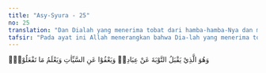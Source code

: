 ```yaml
---
title: "Asy-Syura - 25"
no: 25
translation: "Dan Dialah yang menerima tobat dari hamba-hamba-Nya dan memaafkan kesalahan-kesalahan dan mengetahui apa yang kamu kerjakan,"
tafsir: "Pada ayat ini Allah menerangkan bahwa Dia-lah yang menerima tobat hamba-Nya, memaafkan perbuatan dosa dan kejahatan. Sayyidina 'Ali pernah ditanya tentang tobat. Beliau menjawab, \"Tobat itu ada enam syarat.\"\n\n1. Menyesali perbuatan maksiat yang telah dikerjakan pada masa yang lalu.\n\n2. Mengerjakan ibadah wajib yang telah ditinggalkan.\n\n3. Mengembalikan hak orang yang telah diambilnya secara zalim.\n\n4. Memaksakan diri merasakan pahitnya ketaatan sebagaimana dia merasakan manisnya maksiat.\n\n5. Menundukkan hawa nafsunya dalam ketaatan sebagaimana ia telah memanjakannya dengan berbuat kemaksiatan.\n\n6. Menangis sebagai ganti gelak tawa yang pernah dilakukannya.\n\nAyat ini ditutup dengan penjelasan bahwa Allah itu Maha Mengampuni segala dosa dan mengetahui segala apa yang dikerjakan hamba-Nya baik berupa kebaikan maupun berupa kejahatan, lalu mereka dibalas dengan pahala dan siksa."
---
```


وَهُوَ الَّذِيْ يَقْبَلُ التَّوْبَةَ عَنْ عِبَادِهٖ وَيَعْفُوْا عَنِ السَّيِّاٰتِ وَيَعْلَمُ مَا تَفْعَلُوْنَۙ  
